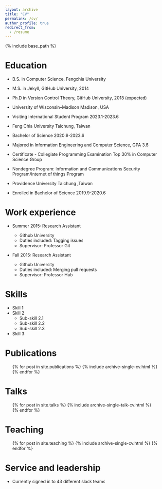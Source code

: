 ```yaml
---
layout: archive
title: "CV"
permalink: /cv/
author_profile: true
redirect_from:
  - /resume
---
```


{% include base_path %}

Education
======
* B.S. in Computer Science, Fengchia University
* M.S. in Jekyll, GitHub University, 2014
* Ph.D in Version Control Theory, GitHub University, 2018 (expected)

* University of Wisconsin–Madison Madison, USA
*   Visiting International Student Program 2023.1-2023.6

* Feng Chia University Taichung, Taiwan
* Bachelor of Science 2020.9-2023.6
*   Majored in Information Engineering and Computer Science, GPA 3.6
*   Certificate - Collegiate Programming Examination Top 30% in Computer Science Group
*   Nondegree Program: Information and Communications Security Program/Internet of things Program

* Providence University Taichung ,Taiwan
* Enrolled in Bachelor of Science 2019.9-2020.6




Work experience
======
* Summer 2015: Research Assistant
  * Github University
  * Duties included: Tagging issues
  * Supervisor: Professor Git

* Fall 2015: Research Assistant
  * Github University
  * Duties included: Merging pull requests
  * Supervisor: Professor Hub
  
Skills
======
* Skill 1
* Skill 2
  * Sub-skill 2.1
  * Sub-skill 2.2
  * Sub-skill 2.3
* Skill 3

Publications
======
  <ul>{% for post in site.publications %}
    {% include archive-single-cv.html %}
  {% endfor %}</ul>
  
Talks
======
  <ul>{% for post in site.talks %}
    {% include archive-single-talk-cv.html %}
  {% endfor %}</ul>
  
Teaching
======
  <ul>{% for post in site.teaching %}
    {% include archive-single-cv.html %}
  {% endfor %}</ul>
  
Service and leadership
======
* Currently signed in to 43 different slack teams

